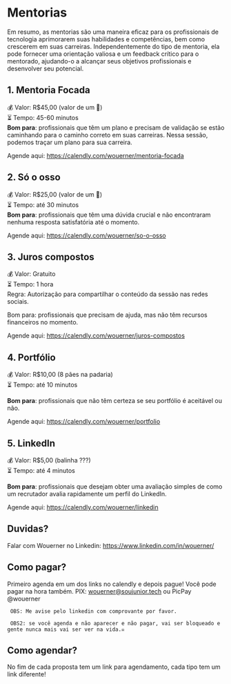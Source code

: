 # Mentorias
Em resumo, as mentorias são uma maneira eficaz para os profissionais de tecnologia aprimorarem suas habilidades e competências, bem como crescerem em suas carreiras.
Independentemente do tipo de mentoria, ela pode fornecer uma orientação valiosa e um feedback crítico para o mentorado, ajudando-o a alcançar seus objetivos profissionais e desenvolver seu potencial.

## 1. Mentoria Focada
💰 Valor: R$45,00 (valor de um 🍔)    
⏳ Tempo: 45-60 minutos    
**Bom para**: profissionais que têm um plano e precisam de validação se estão caminhando para o caminho correto em suas carreiras. Nessa sessão, podemos traçar um plano para sua carreira.

Agende aqui: https://calendly.com/wouerner/mentoria-focada

## 2. Só o osso
💰 Valor: R$25,00 (valor de um 🌭)    
⏳ Tempo: até 30 minutos    
**Bom para**: profissionais que têm uma dúvida crucial e não encontraram nenhuma resposta satisfatória até o momento.

Agende aqui: https://calendly.com/wouerner/so-o-osso

## 3. Juros compostos  
💰 Valor: Gratuito    
⏳ Tempo: 1 hora    
Regra: Autorização para compartilhar o conteúdo da sessão nas redes sociais.

Bom para: profissionais que precisam de ajuda, mas não têm recursos financeiros no momento.

Agende aqui: https://calendly.com/wouerner/juros-compostos

## 4. Portfólio
💰 Valor: R$10,00 (8 pães na padaria)    
⏳ Tempo: até 10 minutos    

**Bom para**: profissionais que não têm certeza se seu portfólio é aceitável ou não.

Agende aqui: https://calendly.com/wouerner/portfolio

## 5. LinkedIn
💰 Valor: R$5,00 (balinha ???)    
⏳ Tempo: até 4 minutos    

**Bom para**: profissionais que desejam obter uma avaliação simples de como um recrutador avalia rapidamente um perfil do LinkedIn.

Agende aqui: https://calendly.com/wouerner/linkedin 

## Duvidas?

Falar com Wouerner no Linkedin: https://www.linkedin.com/in/wouerner/

## Como pagar?
Primeiro agenda em um dos links no calendly e depois pague! Você pode pagar na hora também.
PIX: wouerner@soujunior.tech ou PicPay @wouerner   

     OBS: Me avise pelo linkedin com comprovante por favor.  

     OBS2: se você agenda e não aparecer e não pagar, vai ser bloqueado e gente nunca mais vai ser ver na vida.☠  

## Como agendar?
No fim de cada proposta tem um link para agendamento, cada tipo tem um link diferente!
